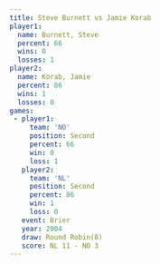 ```yaml
---
title: Steve Burnett vs Jamie Korab
player1:              
  name: Burnett, Steve
  percent: 66         
  wins: 0             
  losses: 1           
player2:              
  name: Korab, Jamie  
  percent: 86         
  wins: 1             
  losses: 0           
games:
 - player1:          
     team: 'NO'      
     position: Second
     percent: 66     
     win: 0          
     loss: 1         
   player2:          
     team: 'NL'      
     position: Second
     percent: 86     
     win: 1          
     loss: 0         
   event: Brier        
   year: 2004          
   draw: Round Robin(8)
   score: NL 11 - NO 3 
---
```

